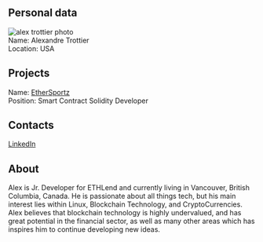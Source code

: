 ## Personal data
![alex trottier photo](photo/alex_trottier.png)  
Name:   Alexandre Trottier  
Location: USA  
## Projects 
Name: [EtherSportz](../projects/ethersportz.md)  
Position: Smart Contract Solidity Developer   
## Contacts
[LinkedIn](https://www.linkedin.com/in/alexandre-trottier-872a118b/)   
## About
Alex is Jr. Developer for ETHLend and currently living in Vancouver, British Columbia, Canada. He is passionate about all things tech, but his main interest lies within Linux, Blockchain Technology, and CryptoCurrencies. Alex believes that blockchain technology is highly undervalued, and has great potential in the financial sector, as well as many other areas which has inspires him to continue developing new ideas.
